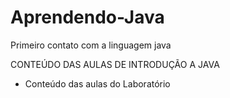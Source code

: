 # Aprendendo-Java
Primeiro contato com a linguagem java


CONTEÚDO DAS AULAS DE INTRODUÇÃO A JAVA
- Conteúdo das aulas do Laboratório 

